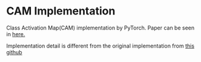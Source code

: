 # CAM Implementation

Class Activation Map(CAM) implementation by PyTorch. Paper can be seen in [here.](https://arxiv.org/abs/1512.04150)

Implementation detail is different from the original implementation from [this github](https://github.com/zhoubolei/CAM)
